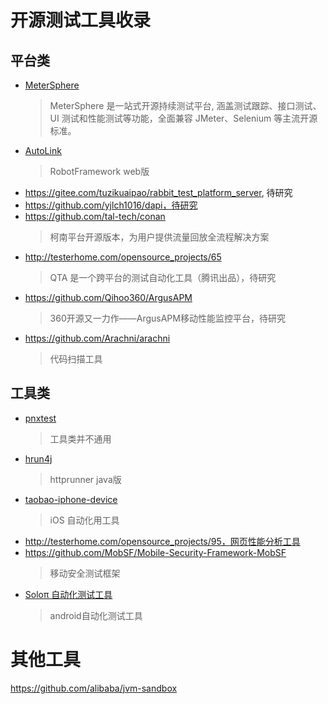 # 开源测试工具收录
## 平台类
* [MeterSphere](https://github.com/metersphere/metersphere)
  > MeterSphere 是一站式开源持续测试平台, 涵盖测试跟踪、接口测试、UI 测试和性能测试等功能，全面兼容 JMeter、Selenium 等主流开源标准。
* [AutoLink](https://github.com/small99/AutoLink)
  > RobotFramework web版
* https://gitee.com/tuzikuaipao/rabbit_test_platform_server, 待研究
* https://github.com/yjlch1016/dapi，待研究
* https://github.com/tal-tech/conan
  > 柯南平台开源版本，为用户提供流量回放全流程解决方案
* http://testerhome.com/opensource_projects/65
  > QTA 是一个跨平台的测试自动化工具（腾讯出品），待研究
* https://github.com/Qihoo360/ArgusAPM
  > 360开源又一力作——ArgusAPM移动性能监控平台，待研究
* https://github.com/Arachni/arachni
  > 代码扫描工具

## 工具类
* [pnxtest](https://github.com/pengtech/pnxtest)
  > 工具类并不通用
* [hrun4j](https://github.com/lematechvip/hrun4j)
  > httprunner java版
* [taobao-iphone-device](https://github.com/alibaba/taobao-iphone-device)
  > iOS 自动化用工具
* http://testerhome.com/opensource_projects/95，网页性能分析工具
* https://github.com/MobSF/Mobile-Security-Framework-MobSF
  > 移动安全测试框架
* [Soloπ 自动化测试工具](http://testerhome.com/opensource_projects/82)
  > android自动化测试工具

# 其他工具
https://github.com/alibaba/jvm-sandbox

